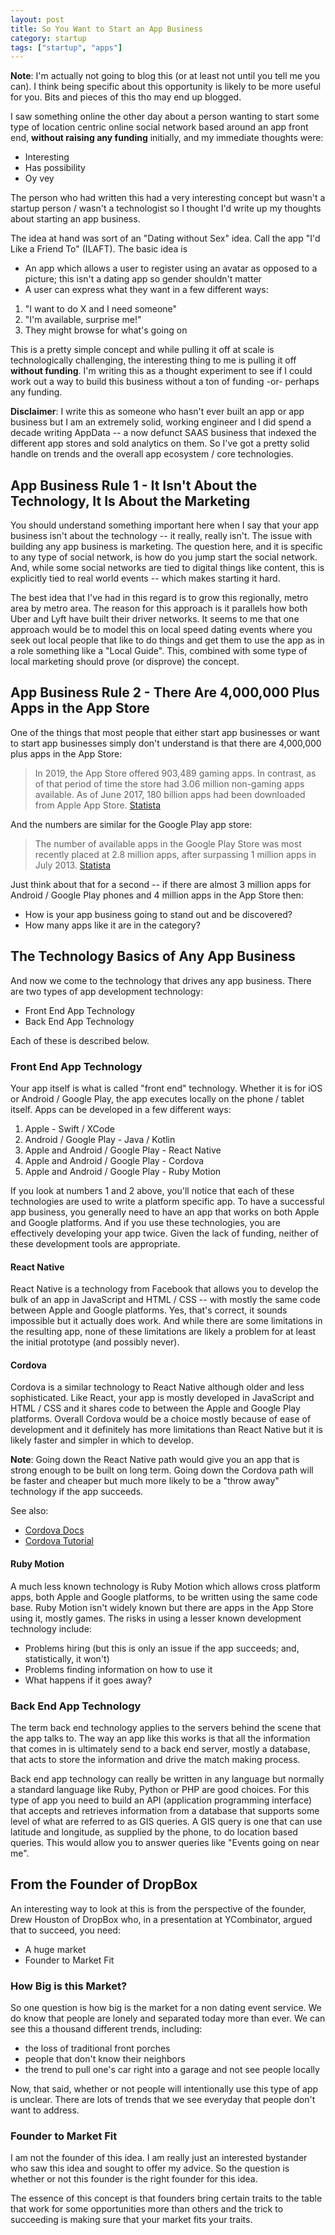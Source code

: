 ```yaml
---
layout: post
title: So You Want to Start an App Business
category: startup
tags: ["startup", "apps"]
---
```

**Note**: I'm actually not going to blog this (or at least not until you tell me you can).  I think being specific about this opportunity is likely to be more useful for you.  Bits and pieces of this tho may end up blogged.  

I saw something online the other day about a person wanting to start some type of location centric online social network based around an app front end, **without raising any funding** initially, and my immediate thoughts were:

* Interesting
* Has possibility
* Oy vey

The person who had written this had a very interesting concept but wasn't a startup person / wasn't a technologist so I thought I'd write up my thoughts about starting an app business.

The idea at hand was sort of an "Dating without Sex" idea.  Call the app "I'd Like a Friend To" (ILAFT).  The basic idea is

* An app which allows a user to register using an avatar as opposed to a picture; this isn't a dating app so gender shouldn't matter
* A user can express what they want in a few different ways:

1. "I want to do X and I need someone" 
2. "I'm available, surprise me!"
3. They might browse for what's going on 

This is a pretty simple concept and while pulling it off at scale is technologically challenging, the interesting thing to me is pulling it off **without funding**.  I'm writing this as a thought experiment to see if I could work out a way to build this business without a ton of funding -or- perhaps any funding.

**Disclaimer**: I write this as someone who hasn't ever built an app or app business but I am an extremely solid, working engineer and I did spend a decade writing AppData -- a now defunct SAAS business that indexed the different app stores and sold analytics on them.  So I've got a pretty solid handle on trends and the overall app ecosystem / core technologies.

## App Business Rule 1 - It Isn't About the Technology, It Is About the Marketing

You should understand something important here when I say that your app business isn't about the technology -- it really, really isn't.  The issue with building any app business is marketing.  The question here, and it is specific to any type of social network, is how do you jump start the social network.  And, while some social networks are tied to digital things like content, this is explicitly tied to real world events -- which makes starting it hard.  

The best idea that I've had in this regard is to grow this regionally, metro area by metro area.  The reason for this approach is it parallels how both Uber and Lyft have built their driver networks.  It seems to me that one approach would be to model this on local speed dating events where you seek out local people that like to do things and get them to use the app as in a role something like a "Local Guide".  This, combined with some type of local marketing should prove (or disprove) the concept.

## App Business Rule 2 - There Are 4,000,000 Plus Apps in the App Store

One of the things that most people that either start app businesses or want to start app businesses simply don't understand is that there are 4,000,000 plus apps in the App Store:

> In 2019, the App Store offered 903,489 gaming apps. In contrast, as of that period of time the store had 3.06 million non-gaming apps available. As of June 2017, 180 billion apps had been downloaded from Apple App Store. [Statista](https://www.statista.com/statistics/268251/number-of-apps-in-the-itunes-app-store-since-2008/)

And the numbers are similar for the Google Play app store:

> The number of available apps in the Google Play Store was most recently placed at 2.8 million apps, after surpassing 1 million apps in July 2013. [Statista](https://www.statista.com/statistics/266210/number-of-available-applications-in-the-google-play-store/)

Just think about that for a second -- if there are almost 3 million apps for Android / Google Play phones and 4 million apps in the App Store then:

* How is your app business going to stand out and be discovered?
* How many apps like it are in the category?

## The Technology Basics of Any App Business

And now we come to the technology that drives any app business.  There are two types of app development technology: 

* Front End App Technology
* Back End App Technology

Each of these is described below.

### Front End App Technology

Your app itself is what is called "front end" technology.  Whether it is for iOS or Android / Google Play, the app executes locally on the phone / tablet itself.  Apps can be developed in a few different ways:

1. Apple - Swift / XCode
2. Android / Google Play - Java / Kotlin
3. Apple and Android / Google Play - React Native
4. Apple and Android / Google Play - Cordova
5. Apple and Android / Google Play - Ruby Motion 

If you look at numbers 1 and 2 above, you'll notice that each of these technologies are used to write a platform specific app.  To have a successful app business, you generally need to have an app that works on both Apple and Google platforms.  And if you use these technologies, you are effectively developing your app twice.  Given the lack of funding, neither of these development tools are appropriate.

#### React Native

React Native is a technology from Facebook that allows you to develop the bulk of an app in JavaScript and HTML / CSS -- with mostly the same code between Apple and Google platforms.  Yes, that's correct, it sounds impossible but it actually does work.  And while there are some limitations in the resulting app, none of these limitations are likely a problem for at least the initial prototype (and possibly never).

#### Cordova

Cordova is a similar technology to React Native although older and less sophisticated.  Like React, your app is mostly developed in JavaScript and HTML / CSS and it shares code to between the Apple and Google Play platforms.  Overall Cordova would be a choice mostly because of ease of development and it definitely has more limitations than React Native but it is likely faster and simpler in which to develop.  

**Note**: Going down the React Native path would give you an app that is strong enough to be built on long term.  Going down the Cordova path will be faster and cheaper but much more likely to be a "throw away" technology if the app succeeds.

See also:

* [Cordova Docs](https://cordova.apache.org/docs/en/3.0.0/guide/overview/index.html)
* [Cordova Tutorial](https://www.tutorialandexample.com/apache-cordova-tutorial/)

#### Ruby Motion

A much less known technology is Ruby Motion which allows cross platform apps, both Apple and Google platforms, to be written using the same code base.  Ruby Motion isn't widely known but there are apps in the App Store using it, mostly games.  The risks in using a lesser known development technology include:

* Problems hiring (but this is only an issue if the app succeeds; and, statistically, it won't)
* Problems finding information on how to use it
* What happens if it goes away?

### Back End App Technology

The term back end technology applies to the servers behind the scene that the app talks to.  The way an app like this works is that all the information that comes in is ultimately send to a back end server, mostly a database, that acts to store the information and drive the match making process.  

Back end app technology can really be written in any language but normally a standard language like Ruby, Python or PHP are good choices.  For this type of app you need to build an API (application programming interface) that accepts and retrieves information from a database that supports some level of what are referred to as GIS queries.  A GIS query is one that can use latitude and longitude, as supplied by the phone, to do location based queries.  This would allow you to answer queries like "Events going on near me".

## From the Founder of DropBox

An interesting way to look at this is from the perspective of the founder, Drew Houston of DropBox who, in a presentation at YCombinator, argued that to succeed, you need:

* A huge market
* Founder to Market Fit

### How Big is this Market?

So one question is how big is the market for a non dating event service.  We do know that people are lonely and separated today more than ever.  We can see this a thousand different trends, including: 

* the loss of traditional front porches
* people that don't know their neighbors
* the trend to pull one's car right into a garage and not see people locally

Now, that said, whether or not people will intentionally use this type of app is unclear.  There are lots of trends that we see everyday that people don't want to address.

### Founder to Market Fit

I am not the founder of this idea.  I am really just an interested bystander who saw this idea and sought to offer my advice.  So the question is whether or not this founder is the right founder for this idea.  

The essence of this concept is that founders bring certain traits to the table that work for some opportunities more than others and the trick to succeeding is making sure that your market fits your traits.
